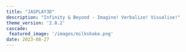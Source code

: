 ```yaml
---
title: "JASPLAY3D"
description: "Infinity & Beyond - Imagine! Verbalize! Visualise!"
theme_version: '2.8.2'
cascade:
 featured_image: '/images/milkshake.png'
date: 2023-08-27
---
```

